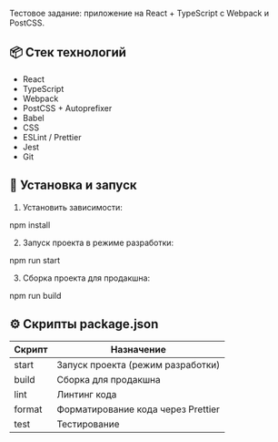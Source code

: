 Тестовое задание: приложение на React + TypeScript с Webpack и PostCSS.

## 📦 Стек технологий

- React
- TypeScript
- Webpack 
- PostCSS + Autoprefixer
- Babel
- CSS
- ESLint / Prettier 
- Jest
- Git

## 📁 Установка и запуск

1. Установить зависимости:

npm install

2. Запуск проекта в режиме разработки:

npm run start

3. Сборка проекта для продакшна:

npm run build

## ⚙️ Скрипты package.json

| Скрипт          | Назначение                         |
|-----------------|------------------------------------|
| start           | Запуск проекта (режим разработки)  |
| build           | Сборка для продакшна               |
| lint            | Линтинг кода                       |
| format          | Форматирование кода через Prettier |
| test            | Тестирование                       |

